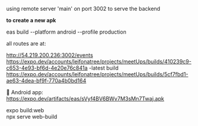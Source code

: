 using remote server 'main' on port 3002 to serve the backend

****to create a new apk****

eas build --platform android --profile production  




all routes are at:

http://54.219.200.236:3002/events
https://expo.dev/accounts/leifonatree/projects/meetUps/builds/410239c9-c653-4e93-bf6d-4e20e76c841a  -latest build
https://expo.dev/accounts/leifonatree/projects/meetUps/builds/5cf7fbd1-ae63-4dea-bf9f-770a4b0bd164

🤖 Android app:
https://expo.dev/artifacts/eas/sVyf4BV6BWv7M3sMn7Twaj.apk



expo build:web  
npx serve web-build 